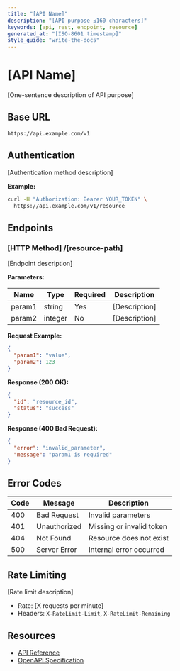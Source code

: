 ```yaml
---
title: "[API Name]"
description: "[API purpose ≤160 characters]"
keywords: [api, rest, endpoint, resource]
generated_at: "[ISO-8601 timestamp]"
style_guide: "write-the-docs"
---
```


# [API Name]

[One-sentence description of API purpose]

## Base URL

```
https://api.example.com/v1
```

## Authentication

[Authentication method description]

**Example:**
```bash
curl -H "Authorization: Bearer YOUR_TOKEN" \
  https://api.example.com/v1/resource
```

## Endpoints

### [HTTP Method] /[resource-path]

[Endpoint description]

**Parameters:**

| Name | Type | Required | Description |
|------|------|----------|-------------|
| param1 | string | Yes | [Description] |
| param2 | integer | No | [Description] |

**Request Example:**
```json
{
  "param1": "value",
  "param2": 123
}
```

**Response (200 OK):**
```json
{
  "id": "resource_id",
  "status": "success"
}
```

**Response (400 Bad Request):**
```json
{
  "error": "invalid_parameter",
  "message": "param1 is required"
}
```

## Error Codes

| Code | Message | Description |
|------|---------|-------------|
| 400 | Bad Request | Invalid parameters |
| 401 | Unauthorized | Missing or invalid token |
| 404 | Not Found | Resource does not exist |
| 500 | Server Error | Internal error occurred |

## Rate Limiting

[Rate limit description]

- Rate: [X requests per minute]
- Headers: `X-RateLimit-Limit`, `X-RateLimit-Remaining`

## Resources

- [API Reference](https://api.example.com/docs)
- [OpenAPI Specification](https://api.example.com/openapi.json)
